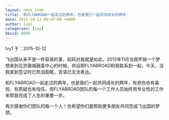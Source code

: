 ```yaml
---
layout: news_item
title: '和FLYABROAD一起走过的两年，也是我们一起共同成长的两年'
date: 2015-10-12 09:47:00 +0800
author: lvy1
categories: [say]
bbsid: 8006
---
```


lvy1 于：2015-10-12

飞出国从来不是一件容易的事，起码对我就是如此。2013年11月当我怀揣一个梦想来到北京傲城融富中心的时候，命运把FLYABROAD和我联系到一起，今天，当我拿到签证时已热泪盈眶，言语已无法表达。

和FLYABROAD一起走过的两年，也是我们一起共同成长的两年，有悲伤也有喜悦，有质疑也有信任，但FLYABROAD团队的每一个工作人员始终用专业性的工作来帮我完成了人生的重要一步。

再次感谢你们团队的每一个人！也希望你们能帮助更多朋友共同完成飞出国的梦想。
